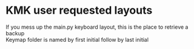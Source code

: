 # KMK user requested layouts

If you mess up the main.py keyboard layout, this is the place to retrieve a backup <br/>
Keymap folder is named by first initial follow by last initial